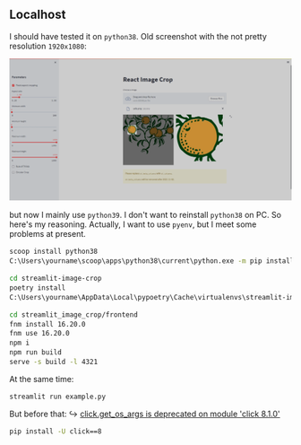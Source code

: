 ## Localhost

I should have tested it on `python38`. Old screenshot with the not pretty resolution `1920x1080`:

![](../_media/streamlit-image-crop_cache.png)

 but now I mainly use `python39`. I don't want to reinstall `python38` on PC. So here's my reasoning. Actually, I want to use `pyenv`, but I meet some problems at present.

```sh
scoop install python38
C:\Users\yourname\scoop\apps\python38\current\python.exe -m pip install poetry
```

```sh
cd streamlit-image-crop
poetry install
C:\Users\yourname\AppData\Local\pypoetry\Cache\virtualenvs\streamlit-image-crop-XXXXXX-py3.8\Scripts\activate.bat
```

```sh
cd streamlit_image_crop/frontend
fnm install 16.20.0
fnm use 16.20.0
npm i
npm run build
serve -s build -l 4321
```

At the same time:

```sh
streamlit run example.py
```

But before that: ↪ [click.get_os_args is deprecated on module 'click 8.1.0'](https://github.com/streamlit/streamlit/issues/4555)

```sh
pip install -U click==8
```